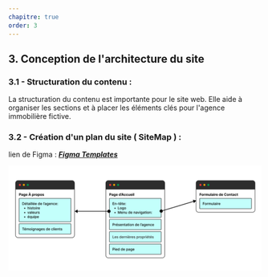 ```yaml
---
chapitre: true
order: 3
---
```


## 3. Conception de l'architecture du site

### 3.1 - Structuration du contenu :
La structuration du contenu est importante pour le site web. Elle aide à organiser les sections et à placer les éléments clés pour l'agence immobilière fictive.

### 3.2 - Création d'un plan du site ( SiteMap ) :

lien de Figma : [**_Figma Templates_**](<https://www.figma.com/design/SE1vem7DgnxTEThz7zdI9A/Site-Map-(Community)?node-id=0-1&t=ZPuEU4qF8Zg5Tv6b-1>)

![alt text](site_map.png)
